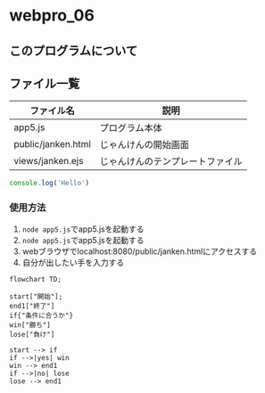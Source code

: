 # webpro_06
## このプログラムについて
## ファイル一覧
ファイル名|説明
-|-
app5.js | プログラム本体
public/janken.html | じゃんけんの開始画面
views/janken.ejs | じゃんけんのテンプレートファイル

```javascript
console.log('Hello')
```

<!-- 項目の中にいれると良い -->
### 使用方法
1. `node app5.js`でapp5.jsを起動する
1. ```node app5.js```でapp5.jsを起動する
1. webブラウザでlocalhost:8080/public/janken.htmlにアクセスする
1. 自分が出したい手を入力する

```mermaid
flowchart TD;

start["開始"];
end1["終了"]
if{"条件に合うか"}
win["勝ち"]
lose["負け"]

start --> if
if -->|yes| win
win --> end1
if -->|no| lose
lose --> end1
```

